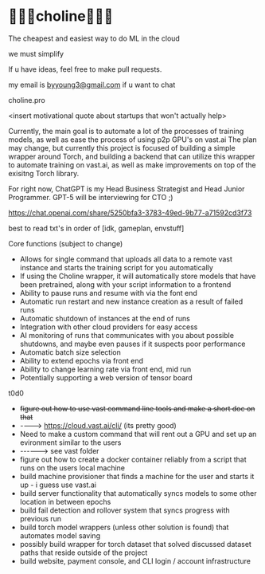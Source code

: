 # 🍳🍳🍳choline🍳🍳🍳

The cheapest and easiest way to do ML in the cloud 

we must simplify 

If u have ideas, feel free to make pull requests. 

my email is byyoung3@gmail.com if u want to chat


choline.pro

<insert motivational quote about startups that won't actually help>  



Currently, the main goal is to automate a lot of the processes of training models, as well as ease the process of using p2p GPU's on vast.ai 
The plan may change, but currently this project is focused of building a simple wrapper around Torch, and building a backend that can utilize 
this wrapper to automate training on vast.ai, as well as make improvements on top of the exisitng Torch library. 

For right now, ChatGPT is my Head Business Strategist and Head Junior Programmer. GPT-5 will be interviewing for CTO ;) 

https://chat.openai.com/share/5250bfa3-3783-49ed-9b77-a71592cd3f73

best to read txt's in order of [idk, gameplan, envstuff] 

Core functions (subject to change) 
- Allows for single command that uploads all data to a remote vast instance and starts the training script for you automatically 
- If using the Choline wrapper, it will automatically store models that have been pretrained, along with your script information to a frontend 
- Ability to pause runs and resume with via the font end 
- Automatic run restart and new instance creation as a result of failed runs 
- Automatic shutdown of instances at the end of runs 
- Integration with other cloud providers for easy access 
- AI monitoring of runs that communicates with you about possible shutdowns, and maybe even pauses if it suspects poor performance 
- Automatic batch size selection 
- Ability to extend epochs via front end 
- Ability to change learning rate via front end, mid run 
- Potentially supporting a web version of tensor board

t0d0 
- ~~figure out how to use vast command line tools and make a short doc on that~~
- ----> https://cloud.vast.ai/cli/ (its pretty good)
- Need to make a custom command that will rent out a GPU and set up an evironment similar to the users
- ------> see vast folder 
- figure out how to create a docker container reliably from a script that runs on the users local machine
- build machine provisioner that finds a machine for the user and starts it up - i guess use vast.ai 
- build server functionality that automatically syncs models to some other location in between epochs
- build fail detection and rollover system that syncs progress with previous run 
- build torch model wrappers (unless other solution is found) that automates model saving
- possibly build wrapper for torch dataset that solved discussed dataset paths that reside outside of the project
- build website, payment console, and CLI login / account infrastructure 
